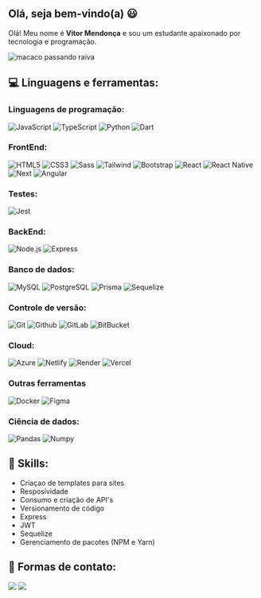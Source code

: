 ## Olá, seja bem-vindo(a) 😃

Olá! Meu nome é <strong>Vitor Mendonça</strong> e sou um estudante apaixonado por tecnologia e programação.

![macaco passando raiva](https://i.makeagif.com/media/3-24-2016/JrSj8G.gif)

## 💻 Linguagens e ferramentas:
### Linguagens de programação:
![JavaScript](https://img.shields.io/badge/JavaScript-F7DF1E?logo=javascript&logoColor=000&style=for-the-badge)
![TypeScript](https://img.shields.io/badge/TypeScript-3178C6?logo=typescript&logoColor=fff&style=for-the-badge)
![Python](https://img.shields.io/badge/Python-3776AB?logo=python&logoColor=fff&style=for-the-badge)
![Dart](https://img.shields.io/badge/Dart-0175C2?style=for-the-badge&logo=dart&logoColor=white)

### FrontEnd:
![HTML5](https://img.shields.io/badge/HTML5-E34F26?logo=html5&logoColor=fff&style=for-the-badge)
![CSS3](https://img.shields.io/badge/CSS3-1572B6?logo=css3&logoColor=fff&style=for-the-badge)
![Sass](https://img.shields.io/badge/Sass-000?style=for-the-badge&logo=sass)
![Tailwind](https://img.shields.io/badge/tailwindcss-%2338B2AC.svg?style=for-the-badge&logo=tailwind-css&logoColor=white)
![Bootstrap](https://img.shields.io/badge/-boostrap-0D1117?style=for-the-badge&logo=bootstrap&labelColor=0D1117)
![React](https://img.shields.io/badge/React-61DAFB?logo=react&logoColor=000&style=for-the-badge)
![React Native](https://img.shields.io/badge/React_Native-20232A?style=for-the-badge&logo=react&logoColor=61DAFB)
![Next](https://img.shields.io/badge/Next-black?style=for-the-badge&logo=next.js&logoColor=white)
![Angular](https://img.shields.io/badge/Angular-DD0031?style=for-the-badge&logo=angular&logoColor=white)

### Testes:
![Jest](https://img.shields.io/badge/Jest-C21325?logo=jest&logoColor=fff&style=for-the-badge)

### BackEnd:
![Node.js](https://img.shields.io/badge/Node.js-393?logo=nodedotjs&logoColor=fff&style=for-the-badge)
![Express](https://img.shields.io/badge/express.js-%23404d59.svg?style=for-the-badge&logo=express&logoColor=%2361DAFB)

### Banco de dados:
![MySQL](https://img.shields.io/badge/MySQL-4479A1?logo=mysql&logoColor=fff&style=for-the-badge)
![PostgreSQL](https://img.shields.io/badge/PostgreSQL-000?style=for-the-badge&logo=postgresql)
![Prisma](https://img.shields.io/badge/Prisma-3982CE?style=for-the-badge&logo=Prisma&logoColor=white)
![Sequelize](https://img.shields.io/badge/Sequelize-52B0E7?style=for-the-badge&logo=Sequelize&logoColor=white)

### Controle de versão:
![Git](https://img.shields.io/badge/Git-F05032?logo=git&logoColor=fff&style=for-the-badge)
![Github](https://img.shields.io/badge/github-000000?style=for-the-badge&logo=github)
![GitLab](https://img.shields.io/badge/GitLab-330F63?style=for-the-badge&logo=gitlab&logoColor=white)
![BitBucket](https://img.shields.io/badge/BitBucket-0052cc?style=for-the-badge&logo=bitbucket&logoColor=white)

### Cloud:
![Azure](https://img.shields.io/badge/Azure-blue?style=for-the-badge&logo=microsoft%20azure&logoColor=blue&labelColor=FFFFFF&link=https%3A%2F%2Fimages.app.goo.gl%2FK7PN1jYJd57x4q7A8)
![Netlify](https://img.shields.io/badge/netlify-%23000000.svg?style=for-the-badge&logo=netlify&logoColor=#00C7B7)
![Render](https://img.shields.io/badge/Render-%46E3B7.svg?style=for-the-badge&logo=render&logoColor=white)
![Vercel](https://img.shields.io/badge/vercel-%23000000.svg?style=for-the-badge&logo=vercel&logoColor=white)

### Outras ferramentas
![Docker](https://img.shields.io/badge/Docker-2496ED?logo=docker&logoColor=fff&style=for-the-badge)
![Figma](https://img.shields.io/badge/Figma-F24E1E?logo=figma&logoColor=fff&style=for-the-badge)

### Ciência de dados:
![Pandas](https://img.shields.io/badge/Pandas-150458?logo=Pandas&logoColor=FFF&style=for-the-badge)
![Numpy](https://img.shields.io/badge/NumPy-013243?logo=Numpy&logoColor=FFF&style=for-the-badge)

## 🚀 Skills:
<ul>
    <li>Criaçao de templates para sites</li>
    <li>Resposividade</li>
    <li>Consumo e criação de API's</li>
    <li>Versionamento de código</li>
    <li>Express</li>
    <li>JWT</li>
    <li>Sequelize</li>
    <li>Gerenciamento de pacotes (NPM e Yarn)</li>
</ul>

## 💬 Formas de contato: 
<div>
  <a href = "mailto:vitorqueiroz325@gmail.com"><img src="https://img.shields.io/badge/-Gmail-%23333?style=for-the-badge&logo=gmail&logoColor=white" target="_blank"></a>
  <a href="https://www.linkedin.com/in/vitormendonca62/" target="_blank"><img src="https://img.shields.io/badge/-LinkedIn-%230077B5?style=for-the-badge&logo=linkedin&logoColor=white" target="_blank"></a> 
</div>
